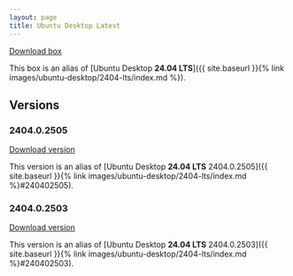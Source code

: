 ```yaml
---
layout: page
title: Ubuntu Desktop Latest
---
```


[Download box][Box]

This box is an alias of [Ubuntu Desktop **24.04 LTS**]({{ site.baseurl }}{% link images/ubuntu-desktop/2404-lts/index.md %}).

[Box]: https://portal.cloud.hashicorp.com/vagrant/discover/gusztavvargadr/ubuntu-desktop

## Versions

### 2404.0.2505

[Download version][Version240402505]

This version is an alias of [Ubuntu Desktop **24.04 LTS** 2404.0.2505]({{ site.baseurl }}{% link images/ubuntu-desktop/2404-lts/index.md %}#240402505).

[Version240402505]: https://portal.cloud.hashicorp.com/vagrant/discover/gusztavvargadr/ubuntu-desktop/versions/2404.0.2505

### 2404.0.2503

[Download version][Version240402503]

This version is an alias of [Ubuntu Desktop **24.04 LTS** 2404.0.2503]({{ site.baseurl }}{% link images/ubuntu-desktop/2404-lts/index.md %}#240402503).

[Version240402503]: https://portal.cloud.hashicorp.com/vagrant/discover/gusztavvargadr/ubuntu-desktop/versions/2404.0.2503
